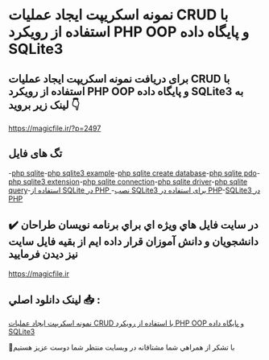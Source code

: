 # نمونه اسکریپت ایجاد عملیات CRUD با استفاده از رویکرد PHP OOP و پایگاه داده SQLite3

## برای دریافت نمونه اسکریپت ایجاد عملیات CRUD با استفاده از رویکرد PHP OOP و پایگاه داده SQLite3 به لینک زیر بروید 👇

https://magicfile.ir/?p=2497

## تگ های فایل

-[php sqlite](https://magicfile.ir/product/php-oop-%d9%88-%d9%be%d8%a7%db%8c%da%af%d8%a7%d9%87-%d8%af%d8%a7%d8%af%d9%87-sqlite3/)-[php sqlite3 example](https://magicfile.ir/product/php-oop-%d9%88-%d9%be%d8%a7%db%8c%da%af%d8%a7%d9%87-%d8%af%d8%a7%d8%af%d9%87-sqlite3/)-[php sqlite create database](https://magicfile.ir/product/php-oop-%d9%88-%d9%be%d8%a7%db%8c%da%af%d8%a7%d9%87-%d8%af%d8%a7%d8%af%d9%87-sqlite3/)-[php sqlite pdo](https://magicfile.ir/product/php-oop-%d9%88-%d9%be%d8%a7%db%8c%da%af%d8%a7%d9%87-%d8%af%d8%a7%d8%af%d9%87-sqlite3/)-[php sqlite3 extension](https://magicfile.ir/product/php-oop-%d9%88-%d9%be%d8%a7%db%8c%da%af%d8%a7%d9%87-%d8%af%d8%a7%d8%af%d9%87-sqlite3/)-[php sqlite connection](https://magicfile.ir/product/php-oop-%d9%88-%d9%be%d8%a7%db%8c%da%af%d8%a7%d9%87-%d8%af%d8%a7%d8%af%d9%87-sqlite3/)-[php sqlite driver](https://magicfile.ir/product/php-oop-%d9%88-%d9%be%d8%a7%db%8c%da%af%d8%a7%d9%87-%d8%af%d8%a7%d8%af%d9%87-sqlite3/)-[php sqlite query](https://magicfile.ir/product/php-oop-%d9%88-%d9%be%d8%a7%db%8c%da%af%d8%a7%d9%87-%d8%af%d8%a7%d8%af%d9%87-sqlite3/)-[استفاده از SQLite در PHP ](https://magicfile.ir/product/php-oop-%d9%88-%d9%be%d8%a7%db%8c%da%af%d8%a7%d9%87-%d8%af%d8%a7%d8%af%d9%87-sqlite3/)-[نصب SQLite3 برای استفاده در PHP](https://magicfile.ir/product/php-oop-%d9%88-%d9%be%d8%a7%db%8c%da%af%d8%a7%d9%87-%d8%af%d8%a7%d8%af%d9%87-sqlite3/)-[SQLite3 در PHP](https://magicfile.ir/product/php-oop-%d9%88-%d9%be%d8%a7%db%8c%da%af%d8%a7%d9%87-%d8%af%d8%a7%d8%af%d9%87-sqlite3/)

## ✔️ در سايت فايل هاي ويژه اي براي برنامه نويسان طراحان دانشجويان و دانش آموزان قرار داده ايم از بقيه فايل سايت نيز ديدن فرماييد

https://magicfile.ir


## لينک دانلود اصلي 📥 :

[نمونه اسکریپت ایجاد عملیات CRUD با استفاده از رویکرد PHP OOP و پایگاه داده SQLite3](https://magicfile.ir/product/php-oop-%d9%88-%d9%be%d8%a7%db%8c%da%af%d8%a7%d9%87-%d8%af%d8%a7%d8%af%d9%87-sqlite3/) 


🙏با تشکر از همراهي شما مشتاقانه در وبسایت منتظر شما دوست عزیز هستیم

